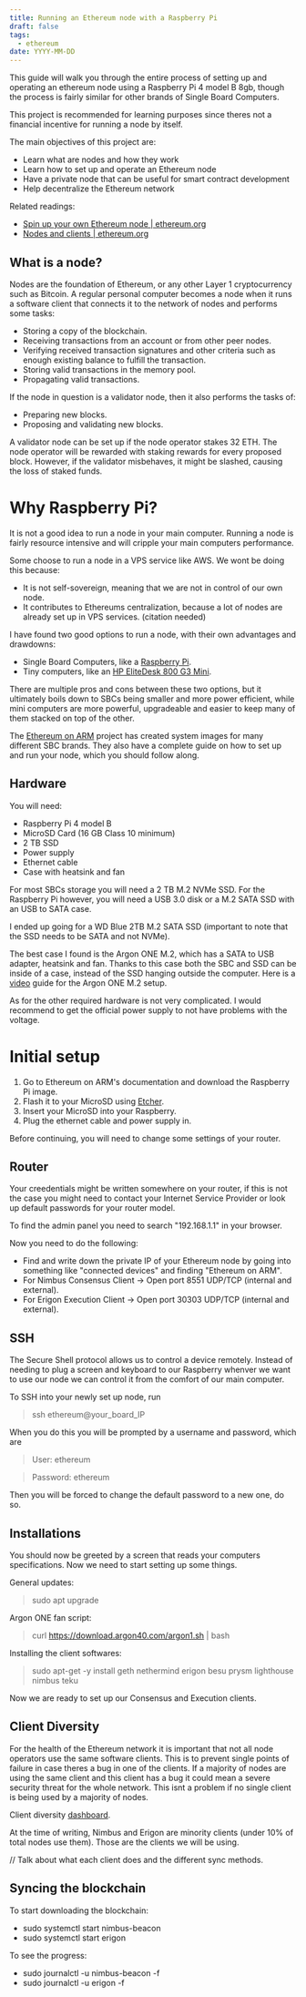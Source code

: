 ```yaml
---
title: Running an Ethereum node with a Raspberry Pi
draft: false
tags:
  - ethereum
date: YYYY-MM-DD
---
```

This guide will walk you through the entire process of setting up and operating an ethereum node using a Raspberry Pi 4 model B 8gb, though the process is fairly similar for other brands of Single Board Computers.

This project is recommended for learning purposes since theres not a financial incentive for running a node by itself.

The main objectives of this project are:
- Learn what are nodes and how they work
- Learn how to set up and operate an Ethereum node
- Have a private node that can be useful for smart contract development
- Help decentralize the Ethereum network

Related readings:
- [Spin up your own Ethereum node | ethereum.org](https://ethereum.org/en/developers/docs/nodes-and-clients/run-a-node/)
- [Nodes and clients | ethereum.org](https://ethereum.org/en/developers/docs/nodes-and-clients/)


## What is a node?

Nodes are the foundation of Ethereum, or any other Layer 1 cryptocurrency such as Bitcoin. A regular personal computer becomes a node when it runs a software client that connects it to the network of nodes and performs some tasks:

- Storing a copy of the blockchain.
- Receiving transactions from an account or from other peer nodes.
- Verifying received transaction signatures and other criteria such as enough existing balance to fulfill the transaction.
- Storing valid transactions in the memory pool.
- Propagating valid transactions.

If the node in question is a validator node, then it also performs the tasks of:

- Preparing new blocks.
- Proposing and validating new blocks.

A validator node can be set up if the node operator stakes 32 ETH. The node operator will be rewarded with staking rewards for every proposed block. However, if the validator misbehaves, it might be slashed, causing the loss of staked funds.

# Why Raspberry Pi?

It is not a good idea to run a node in your main computer. Running a node is fairly resource intensive and will cripple your main computers performance.

Some choose to run a node in a VPS service like AWS. We wont be doing this because:
- It is not self-sovereign, meaning that we are not in control of our own node.
- It contributes to Ethereums centralization, because a lot of nodes are already set up in VPS services. (citation needed)

I have found two good options to run a node, with their own advantages and drawdowns:
- Single Board Computers, like a [Raspberry Pi](https://www.raspberrypi.com/).
- Tiny computers, like an [HP EliteDesk 800 G3 Mini](https://support.hp.com/us-en/document/c05371240).

There are multiple pros and cons between these two options, but it ultimately boils down to SBCs being smaller and more power efficient, while mini computers are more powerful, upgradeable and easier to keep many of them stacked on top of the other.

The [Ethereum on ARM](https://ethereum-on-arm-documentation.readthedocs.io/en/latest/index.html#) project has created system images for many different SBC brands. They also have a complete guide on how to set up and run your node, which you should follow along.

## Hardware

You will need:
- Raspberry Pi 4 model B
- MicroSD Card (16 GB Class 10 minimum)
- 2 TB SSD
- Power supply
- Ethernet cable
- Case with heatsink and fan

For most SBCs storage you will need a 2 TB M.2 NVMe SSD. For the Raspberry Pi however, you will need a USB 3.0 disk or a M.2 SATA SSD with an USB to SATA case.

I ended up going for a WD Blue 2TB M.2 SATA SSD (important to note that the SSD needs to be SATA and not NVMe).

The best case I found is the Argon ONE M.2, which has a SATA to USB adapter, heatsink and fan. Thanks to this case both the SBC and SSD can be inside of a case, instead of the SSD hanging outside the computer. Here is a [video](https://www.youtube.com/watch?v=62FfPT38obo) guide for the Argon ONE M.2 setup.

As for the other required hardware is not very complicated. I would recommend to get the official power supply to not have problems with the voltage.


# Initial setup

1. Go to Ethereum on ARM's documentation and download the Raspberry Pi image.
2. Flash it to your MicroSD using [Etcher](https://etcher.balena.io/).
3. Insert your MicroSD into your Raspberry.
4. Plug the ethernet cable and power supply in.

Before continuing, you will need to change some settings of your router.


## Router

Your creedentials might be written somewhere on your router, if this is not the case you might need to contact your Internet Service Provider or look up default passwords for your router model.

To find the admin panel you need to search "192.168.1.1" in your browser.

Now you need to do the following:
- Find and write down the private IP of your Ethereum node by going into something like "connected devices" and finding "Ethereum on ARM".
- For Nimbus Consensus Client -> Open port 8551 UDP/TCP (internal and external).
- For Erigon Execution Client -> Open port 30303 UDP/TCP (internal and external).


## SSH

The Secure Shell protocol allows us to control a device remotely. Instead of needing to plug a screen and keyboard to our Raspberry whenver we want to use our node we can control it from the comfort of our main computer.

To SSH into your newly set up node, run

> ssh ethereum@your_board_IP

When you do this you will be prompted by a username and password, which are

> User: ethereum

> Password: ethereum

Then you will be forced to change the default password to a new one, do so.


## Installations

You should now be greeted by a screen that reads your computers specifications. Now we need to start setting up some things.

General updates:
> sudo apt upgrade

Argon ONE fan script:
> curl https://download.argon40.com/argon1.sh | bash

Installing the client softwares:
> sudo apt-get -y install geth nethermind erigon besu prysm lighthouse nimbus teku

Now we are ready to set up our Consensus and Execution clients.


## Client Diversity

For the health of the Ethereum network it is important that not all node operators use the same software clients. This is to prevent single points of failure in case theres a bug in one of the clients. If a majority of nodes are using the same client and this client has a bug it could mean a severe security threat for the whole network. This isnt a problem if no single client is being used by a majority of nodes.

Client diversity [dashboard](https://clientdiversity.org/#switch).

At the time of writing, Nimbus and Erigon are minority clients (under 10% of total nodes use them). Those are the clients we will be using.

// Talk about what each client does and the different sync methods.


## Syncing the blockchain

To start downloading the blockchain:
- sudo systemctl start nimbus-beacon
- sudo systemctl start erigon

To see the progress:
- sudo journalctl -u nimbus-beacon -f
- sudo journalctl -u erigon -f
